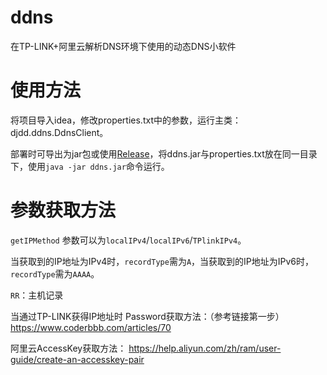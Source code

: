 # ddns
在TP-LINK+阿里云解析DNS环境下使用的动态DNS小软件

# 使用方法

将项目导入idea，修改properties.txt中的参数，运行主类：djdd.ddns.DdnsClient。

部署时可导出为jar包或使用[Release](https://github.com/djdd0/ddns/releases)，将ddns.jar与properties.txt放在同一目录下，使用`java -jar ddns.jar`命令运行。

# 参数获取方法

`getIPMethod` 参数可以为`localIPv4`/`localIPv6`/`TPlinkIPv4`。

当获取到的IP地址为IPv4时，`recordType`需为`A`，当获取到的IP地址为IPv6时，`recordType`需为`AAAA`。

`RR`：主机记录

当通过TP-LINK获得IP地址时 Password获取方法：（参考链接第一步）
https://www.coderbbb.com/articles/70

阿里云AccessKey获取方法：
https://help.aliyun.com/zh/ram/user-guide/create-an-accesskey-pair
